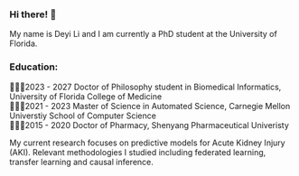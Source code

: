 ### Hi there! 🤑
My name is Deyi Li and I am currently a PhD student at the University of Florida.

### Education:
👨🏻‍💻2023 - 2027 Doctor of Philosophy student in Biomedical Informatics, University of Florida College of Medicine   
👨🏻‍💻2021 - 2023 Master of Science in Automated Science, Carnegie Mellon Universtiy School of Computer Science   
👨🏻‍⚕️2015 - 2020 Doctor of Pharmacy, Shenyang Pharmaceutical Univeristy   

My current research focuses on predictive models for Acute Kidney Injury (AKI). Relevant methodologies I studied including federated learning, transfer learning and causal inference.

